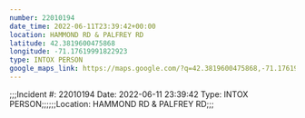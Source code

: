 ```yaml
---
number: 22010194
date_time: 2022-06-11T23:39:42+00:00
location: HAMMOND RD & PALFREY RD
latitude: 42.3819600475868
longitude: -71.17619991822923
type: INTOX PERSON
google_maps_link: https://maps.google.com/?q=42.3819600475868,-71.17619991822923
---
```


;;;Incident #: 22010194  Date: 2022-06-11 23:39:42   Type: INTOX PERSON;;;;;;Location: HAMMOND RD & PALFREY RD;;;
